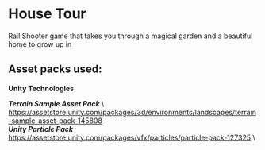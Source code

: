 # House Tour
Rail Shooter game that takes you through a magical garden and a beautiful home to grow up in



## Asset packs used: 

**Unity Technologies**

***Terrain Sample Asset Pack*** \\
https://assetstore.unity.com/packages/3d/environments/landscapes/terrain-sample-asset-pack-145808 \
***Unity Particle Pack*** \
https://assetstore.unity.com/packages/vfx/particles/particle-pack-127325 \

